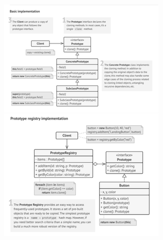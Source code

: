 <img src="./basic.png" alt="drawing" width="800"/>
<img src="./registry.png" alt="drawing" width="800"/>